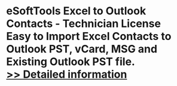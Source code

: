 # eSoftTools Excel to Outlook Contacts - Technician License<br />Easy to Import Excel Contacts to Outlook PST, vCard, MSG and Existing Outlook PST file.<br />[>> Detailed information](https://secure.shareit.com/shareit/product.html?productid=300873482&affiliateid=200057808)